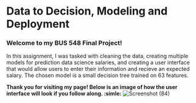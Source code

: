 # Data to Decision, Modeling and Deployment
### Welcome to my BUS 548 Final Project!

In this assignment, I was tasked with cleaning the data, creating multiple models for prediction data science salaries, and creating a user interface that would allow users to enter their information and recieve an expected salary. The chosen model is a small decision tree trained on 63 features.

**Thank you for visiting my page! Below is an image of how the user interface will look if you follow along. :simle:**
![Screenshot (84)](https://github.com/user-attachments/assets/ef44ee0c-04e1-48a9-b70b-6760ad33d15c)
